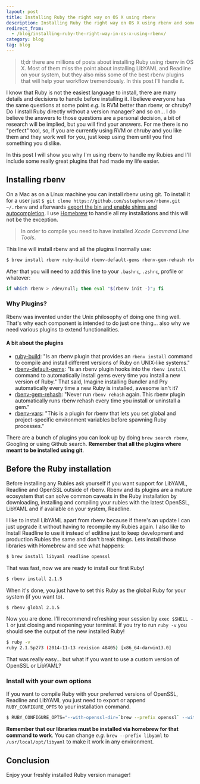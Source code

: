 ```yaml
---
layout: post
title: Installing Ruby the right way on OS X using rbenv
description: Installing Ruby the right way on OS X using rbenv and some interesting plugins. We will also use Homebrew to make this task even easier.
redirect_from:
  - /blog/installing-ruby-the-right-way-in-os-x-using-rbenv/
category: blog
tag: blog
---
```


> tl;dr there are millions of posts about installing Ruby using rbenv in OS X. Most of them miss the point about installing LibYAML and Readline on your system, but they also miss some of the best rbenv plugins that will help your workflow tremendously. In this post I'll handle it.

I know that Ruby is not the easiest language to install, there are many details and decisions to handle before installing it. I believe everyone has the same questions at some point *e.g.* Is RVM better than rbenv, or chruby? Do I install Ruby directly without a version manager? and so on... I do believe the answers to those questions are a personal decision, a bit of research will be implied, but you will find your answers. For me there is no "perfect" tool, so, if you are currently using RVM or chruby and you like them and they work well for you, just keep using them until you find something you dislike.

In this post I will show you why I'm using rbenv to handle my Rubies and I'll include some really great plugins that had made my life easier.

## Installing rbenv

On a Mac as on a Linux machine you can install rbenv using git. To install it for a user just `$ git clone https://github.com/sstephenson/rbenv.git ~/.rbenv` and afterwards [export the bin and enable shims and autocompletion](https://github.com/sstephenson/rbenv#basic-github-checkout). I use [Homebrew](http://brew.sh/) to handle all my installations and this will not be the exception.

> In order to compile you need to have installed *Xcode Command Line Tools*.

This line will install rbenv and all the plugins I normally use:

```bash
$ brew install rbenv ruby-build rbenv-default-gems rbenv-gem-rehash rbenv-vars
```

After that you will need to add this line to your `.bashrc`, `.zshrc`, profile or whatever:

```bash
if which rbenv > /dev/null; then eval "$(rbenv init -)"; fi
```

### Why Plugins?

Rbenv was invented under the Unix philosophy of doing one thing well. That's why each component is intended to do just one thing... also why we need various plugins to extend functionalities.

#### A bit about the plugins


- [ruby-build](https://github.com/sstephenson/ruby-build): "Is an rbenv plugin that provides an `rbenv install` command to compile and install different versions of Ruby on UNIX-like systems."
- [rbenv-default-gems](https://github.com/sstephenson/rbenv-default-gems): "Is an rbenv plugin hooks into the `rbenv install` command to automatically install gems every time you install a new version of Ruby." That said, Imagine installing Bundler and Pry automatically every time a new Ruby is installed, awesome isn't it?
- [rbenv-gem-rehash](https://github.com/sstephenson/rbenv-gem-rehash): "Never run `rbenv rehash` again. This rbenv plugin automatically runs rbenv rehash every time you install or uninstall a gem."
- [rbenv-vars](https://github.com/sstephenson/rbenv-vars): "This is a plugin for rbenv that lets you set global and project-specific environment variables before spawning Ruby processes."

There are a bunch of plugins you can look up by doing `brew search rbenv`, Googling or using Github search. **Remember that all the plugins where meant to be installed using git**.

## Before the Ruby installation

Before installing any Rubies ask yourself if you want support for LibYAML, Readline and OpenSSL outside of rbenv. Rbenv and its plugins are a mature ecosystem that can solve common caveats in the Ruby installation by downloading, installing and compiling your rubies with the latest OpenSSL, LibYAML and if available on your system, Readline.

I like to install LibYAML apart from rbenv because if there's an update I can just upgrade it without having to recompile my Rubies again. I also like to Install Readline to use it instead of editline just to keep development and production Rubies the same and don't break things. Lets install those libraries with Homebrew and see what happens:

```bash
$ brew install libyaml readline openssl
```

That was fast, now we are ready to install our first Ruby!

```bash
$ rbenv install 2.1.5
```

When it's done, you just have to set this Ruby as the global Ruby for your system (if you want to).

```bash
$ rbenv global 2.1.5
```

Now you are done. I'll recommend refreshing your session by `exec $SHELL -l` or just closing and reopening your terminal. If you try to run `ruby -v` you should see the output of the new installed Ruby!

```bash
$ ruby -v
ruby 2.1.5p273 (2014-11-13 revision 48405) [x86_64-darwin13.0]
```
That was really easy... but what if you want to use a custom version of OpenSSL or LibYAML?

### Install with your own options

If you want to compile Ruby with your preferred versions of OpenSSL, Readline and LibYAML you just need to export or append `RUBY_CONFIGURE_OPTS` to your installation command.

```bash
$ RUBY_CONFIGURE_OPTS="--with-openssl-dir=`brew --prefix openssl` --with-readline-dir=`brew --prefix readline` --with-libyaml-dir=`brew --prefix libyaml`" rbenv install 2.1.5
```

**Remember that our libraries must be installed via homebrew for that command to work**. You can change *e.g.* `brew --prefix libyaml` to `/usr/local/opt/libyaml` to make it work in any environment.

## Conclusion

Enjoy your freshly installed Ruby version manager!
